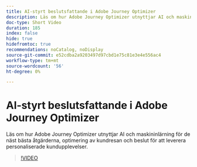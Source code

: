 ```yaml
---
title: AI-styrt beslutsfattande i Adobe Journey Optimizer
description: Läs om hur Adobe Journey Optimizer utnyttjar AI och maskininlärning för de näst bästa åtgärderna, optimering av kundresan och beslut för att leverera personaliserade kundupplevelser.
doc-type: Short Video
duration: 185
index: false
hide: true
hidefromtoc: true
recommendations: noCatalog, noDisplay
source-git-commit: e52cdba2a9203497d97cbd1e75c81e3e4e556ac4
workflow-type: tm+mt
source-wordcount: '56'
ht-degree: 0%

---
```



# AI-styrt beslutsfattande i Adobe Journey Optimizer

Läs om hur Adobe Journey Optimizer utnyttjar AI och maskininlärning för de näst bästa åtgärderna, optimering av kundresan och beslut för att leverera personaliserade kundupplevelser.

<!-- 62_S520_3442520_184_aipowered-decisioning-in-adobe-journey-optimizer -->
>[!VIDEO](https://video.tv.adobe.com/v/3460268/?learn=on&enablevpops=true&captions=swe)
